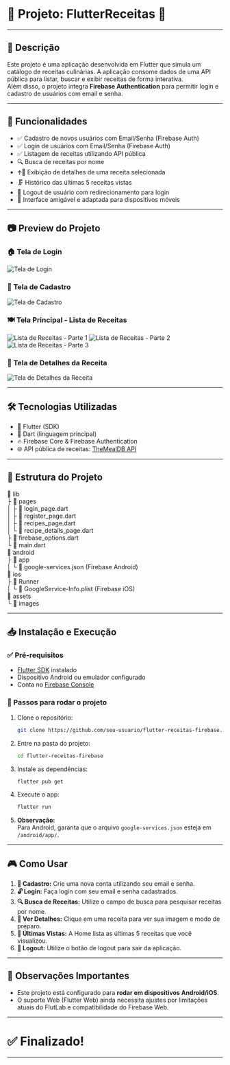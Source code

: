 # 📌 Projeto: FlutterReceitas 🍲

---

## 🚀 Descrição
Este projeto é uma aplicação desenvolvida em Flutter que simula um catálogo de receitas culinárias. A aplicação consome dados de uma API pública para listar, buscar e exibir receitas de forma interativa.  
Além disso, o projeto integra **Firebase Authentication** para permitir login e cadastro de usuários com email e senha.

---

## 🎯 Funcionalidades
- ✅ Cadastro de novos usuários com Email/Senha (Firebase Auth)
- ✅ Login de usuários com Email/Senha (Firebase Auth)
- ✅ Listagem de receitas utilizando API pública
- 🔍 Busca de receitas por nome
- 🡩‍🍳 Exibição de detalhes de uma receita selecionada
- 🗜️ Histórico das últimas 5 receitas vistas
- 🚪 Logout de usuário com redirecionamento para login
- 📱 Interface amigável e adaptada para dispositivos móveis

---

## 📷 Preview do Projeto

### 🏠 Tela de Login
![Tela de Login](assets/images/login-preview.jpg)

### 💾 Tela de Cadastro
![Tela de Cadastro](assets/images/cadastro-preview.jpg)

### 🍽️ Tela Principal - Lista de Receitas

![Lista de Receitas - Parte 1](assets/images/receitas-preview1.jpg)
![Lista de Receitas - Parte 2](assets/images/receitas-preview2.jpg)
![Lista de Receitas - Parte 3](assets/images/receitas-preview3.jpg)

### 🍲 Tela de Detalhes da Receita
![Tela de Detalhes da Receita](assets/images/detalhes-preview.jpg)

---

## 🛠️ Tecnologias Utilizadas
- 💙 Flutter (SDK)
- 📜 Dart (linguagem principal)
- 🔥 Firebase Core & Firebase Authentication
- 🌐 API pública de receitas: [TheMealDB API](https://www.themealdb.com/api.php)

---

## 📂 Estrutura do Projeto
📂 lib  
 ├️ 📂 pages  
 │ ├️ 📜 login_page.dart  
 │ ├️ 📜 register_page.dart  
 │ ├️ 📜 recipes_page.dart  
 │ └️ 📜 recipe_details_page.dart  
 ├️ 📜 firebase_options.dart  
 └️ 📜 main.dart  
📂 android  
 ├️ 📂 app  
 │ └️ 📜 google-services.json (Firebase Android)  
📂 ios  
 ├️ 📂 Runner  
 │ └️ 📜 GoogleService-Info.plist (Firebase iOS)  
📂 assets  
 └️ 📂 images

---

## 📥 Instalação e Execução
### ✅ Pré-requisitos
- [Flutter SDK](https://flutter.dev/docs/get-started/install) instalado
- Dispositivo Android ou emulador configurado
- Conta no [Firebase Console](https://console.firebase.google.com/)

### 📌 Passos para rodar o projeto
1. Clone o repositório:
   ```bash
   git clone https://github.com/seu-usuario/flutter-receitas-firebase.git
   ```
2. Entre na pasta do projeto:
   ```bash
   cd flutter-receitas-firebase
   ```
3. Instale as dependências:
   ```bash
   flutter pub get
   ```
4. Execute o app:
   ```bash
   flutter run
   ```
5. **Observação:**  
   Para Android, garanta que o arquivo `google-services.json` esteja em `/android/app/`.

---

## 🎮 Como Usar
1. **📝 Cadastro:** Crie uma nova conta utilizando seu email e senha.
2. **🔓 Login:** Faça login com seu email e senha cadastrados.
3. **🔍 Busca de Receitas:** Utilize o campo de busca para pesquisar receitas por nome.
4. **🍲 Ver Detalhes:** Clique em uma receita para ver sua imagem e modo de preparo.
5. **👀 Últimas Vistas:** A Home lista as últimas 5 receitas que você visualizou.
6. **🚪 Logout:** Utilize o botão de logout para sair da aplicação.

---

## 📢 Observações Importantes
- Este projeto está configurado para **rodar em dispositivos Android/iOS**.
- O suporte Web (Flutter Web) ainda necessita ajustes por limitações atuais do FlutLab e compatibilidade do Firebase Web.

---

# ✅ Finalizado!

---
